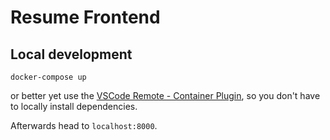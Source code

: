 # Resume Frontend

## Local development

```
docker-compose up
```

or better yet use the [VSCode Remote - Container Plugin](https://code.visualstudio.com/docs/remote/containers), so you don't have to locally install dependencies.

Afterwards head to `localhost:8000`.
